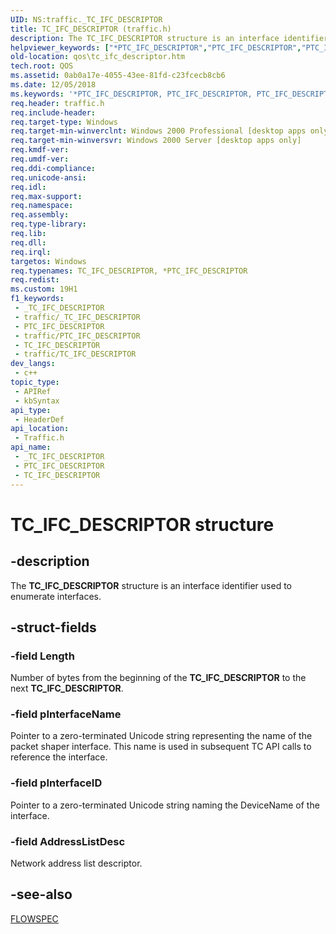 ```yaml
---
UID: NS:traffic._TC_IFC_DESCRIPTOR
title: TC_IFC_DESCRIPTOR (traffic.h)
description: The TC_IFC_DESCRIPTOR structure is an interface identifier used to enumerate interfaces.
helpviewer_keywords: ["*PTC_IFC_DESCRIPTOR","PTC_IFC_DESCRIPTOR","PTC_IFC_DESCRIPTOR structure pointer [QOS]","TC_IFC_DESCRIPTOR","TC_IFC_DESCRIPTOR structure [QOS]","_gqos_tc_ifc_descriptor","qos.tc_ifc_descriptor","traffic/PTC_IFC_DESCRIPTOR","traffic/TC_IFC_DESCRIPTOR"]
old-location: qos\tc_ifc_descriptor.htm
tech.root: QOS
ms.assetid: 0ab0a17e-4055-43ee-81fd-c23fcecb8cb6
ms.date: 12/05/2018
ms.keywords: '*PTC_IFC_DESCRIPTOR, PTC_IFC_DESCRIPTOR, PTC_IFC_DESCRIPTOR structure pointer [QOS], TC_IFC_DESCRIPTOR, TC_IFC_DESCRIPTOR structure [QOS], _gqos_tc_ifc_descriptor, qos.tc_ifc_descriptor, traffic/PTC_IFC_DESCRIPTOR, traffic/TC_IFC_DESCRIPTOR'
req.header: traffic.h
req.include-header: 
req.target-type: Windows
req.target-min-winverclnt: Windows 2000 Professional [desktop apps only]
req.target-min-winversvr: Windows 2000 Server [desktop apps only]
req.kmdf-ver: 
req.umdf-ver: 
req.ddi-compliance: 
req.unicode-ansi: 
req.idl: 
req.max-support: 
req.namespace: 
req.assembly: 
req.type-library: 
req.lib: 
req.dll: 
req.irql: 
targetos: Windows
req.typenames: TC_IFC_DESCRIPTOR, *PTC_IFC_DESCRIPTOR
req.redist: 
ms.custom: 19H1
f1_keywords:
 - _TC_IFC_DESCRIPTOR
 - traffic/_TC_IFC_DESCRIPTOR
 - PTC_IFC_DESCRIPTOR
 - traffic/PTC_IFC_DESCRIPTOR
 - TC_IFC_DESCRIPTOR
 - traffic/TC_IFC_DESCRIPTOR
dev_langs:
 - c++
topic_type:
 - APIRef
 - kbSyntax
api_type:
 - HeaderDef
api_location:
 - Traffic.h
api_name:
 - _TC_IFC_DESCRIPTOR
 - PTC_IFC_DESCRIPTOR
 - TC_IFC_DESCRIPTOR
---
```


# TC_IFC_DESCRIPTOR structure


## -description

The 
<b>TC_IFC_DESCRIPTOR</b> structure is an interface identifier used to enumerate interfaces.

## -struct-fields

### -field Length

Number of bytes from the beginning of the 
<b>TC_IFC_DESCRIPTOR</b> to the next 
<b>TC_IFC_DESCRIPTOR</b>.

### -field pInterfaceName

Pointer to a zero-terminated Unicode string representing the name of the packet shaper interface. This name is used in subsequent TC API calls to reference the interface.

### -field pInterfaceID

Pointer to a zero-terminated Unicode string naming the DeviceName of the interface.

### -field AddressListDesc

Network address list descriptor.

## -see-also

<a href="/windows/desktop/api/qos/ns-qos-flowspec">FLOWSPEC</a>

